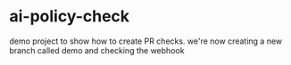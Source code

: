 # ai-policy-check
demo project to show how to create PR checks.
we're now creating a new branch called demo and checking the webhook
